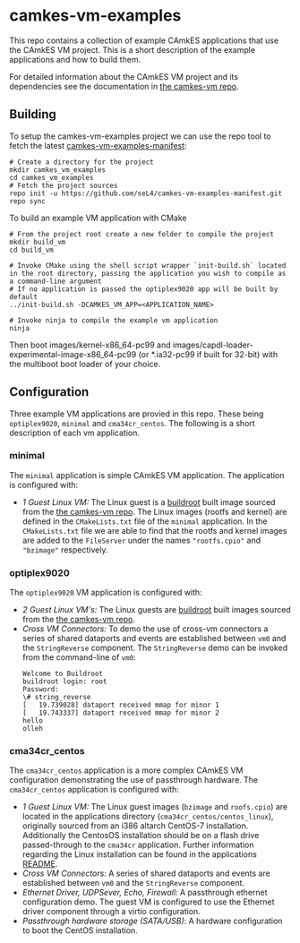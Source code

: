 <!--
     Copyright 2018, Data61
     Commonwealth Scientific and Industrial Research Organisation (CSIRO)
     ABN 41 687 119 230.

     This software may be distributed and modified according to the terms of
     the BSD 2-Clause license. Note that NO WARRANTY is provided.
     See "LICENSE_BSD2.txt" for details.

     @TAG(DATA61_BSD)
-->
# camkes-vm-examples

This repo contains a collection of example CAmkES applications that use the CAmkES VM project. This is a short description of the example applications and how to build them.

For detailed information about the CAmkES VM project and its dependencies see the documentation in [the camkes-vm repo](https://github.com/seL4/camkes-vm).

## Building

To setup the camkes-vm-examples project we can use the repo tool to fetch the latest [camkes-vm-examples-manifest](https://github.com/seL4/camkes-vm-examples):

	# Create a directory for the project
	mkdir camkes_vm_examples
	cd camkes_vm_examples
	# Fetch the project sources
	repo init -u https://github.com/seL4/camkes-vm-examples-manifest.git
	repo sync

To build an example VM application with CMake

    # From the project root create a new folder to compile the project
    mkdir build_vm
    cd build_vm

    # Invoke CMake using the shell script wrapper `init-build.sh` located in the root directory, passing the application you wish to compile as a command-line argument
    # If no application is passed the optiplex9020 app will be built by default
    ../init-build.sh -DCAMKES_VM_APP=<APPLICATION_NAME>

    # Invoke ninja to compile the example vm application
    ninja

Then boot images/kernel-x86_64-pc99 and images/capdl-loader-experimental-image-x86_64-pc99 (or \*.ia32-pc99 if built for 32-bit) with the multiboot boot loader of your choice.

## Configuration

Three example VM applications are provied in this repo. These being `optiplex9020`, `minimal` and `cma34cr_centos`. The following is a short description of each vm application.

### minimal

The `minimal` application is simple CAmkES VM application. The application is configured with:

- *1 Guest Linux VM:* The Linux guest is a [buildroot](https://buildroot.org/) built image sourced from the [the camkes-vm repo](https://github.com/seL4/camkes-vm). The Linux images (rootfs and kernel) are defined in the `CMakeLists.txt` file of the `minimal` application. In the `CMakeLists.txt` file we are able to find that the rootfs and kernel images  are added to the `FileServer` under the names `"rootfs.cpio"` and  `"bzimage"` respectively.

### optiplex9020

The `optiplex9020` VM application is configured with:

- *2 Guest Linux VM's:* The Linux guests are [buildroot](https://buildroot.org/) built images sourced from the [the camkes-vm repo](https://github.com/seL4/camkes-vm).
-  *Cross VM Connectors:* To demo the use of cross-vm connectors a series of shared dataports and events are established between `vm0` and the `StringReverse` component. The `StringReverse` demo can be invoked from the command-line of `vm0`:
    ```
    Welcome to Buildroot
    buildroot login: root
    Password:
    \# string_reverse
    [   19.739028] dataport received mmap for minor 1
    [   19.743337] dataport received mmap for minor 2
    hello
    olleh
    ```

### cma34cr\_centos

The `cma34cr_centos` application is a more complex CAmkES VM configuration demonstrating the use of passthrough hardware. The `cma34cr_centos` application is configured with:

- *1 Guest Linux VM:* The Linux guest images (`bzimage` and `roofs.cpio`) are located in the applications directory (`cma34cr_centos/centos_linux`), originally sourced from an i386 altarch CentOS-7 installation. Additionally the CentosOS installation should be on a flash drive passed-through to the `cma34cr` application. Further information regarding the Linux installation can be found in the applications [README](https://github.com/seL4/camkes-vm-examples/cma34cr_centos/README.md).
- *Cross VM Connectors:* A series of shared dataports and events are established between `vm0` and the `StringReverse` component.
- *Ethernet Driver, UDPSever, Echo, Firewall:* A passthrough ethernet configuration demo. The guest VM is configured to use the Ethernet driver component through a virtio configuration.
- *Passthrough hardware storage (SATA/USB)*: A hardware configuration to boot the CentOS installation.

